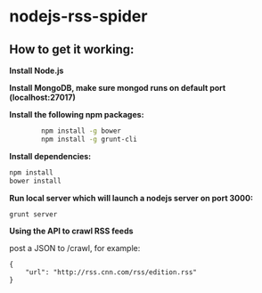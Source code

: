 nodejs-rss-spider
=================

## How to get it working:

**Install Node.js**

**Install MongoDB, make sure mongod runs on default port (localhost:27017)**

**Install the following npm packages:**
```sh
        npm install -g bower
        npm install -g grunt-cli
```

**Install dependencies:**
```sh
npm install
bower install
```

**Run local server which will launch a nodejs server on port 3000:**
```sh
grunt server
```

**Using the API to crawl RSS feeds**

post a JSON to /crawl, for example:

```
{
	"url": "http://rss.cnn.com/rss/edition.rss"
}
```